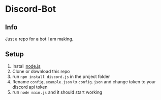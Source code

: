 # Discord-Bot
## Info
Just a repo for a bot I am making.
## Setup
1. Install <a href="https://nodejs.org/en/download">node.js</a>
2. Clone or download this repo
3. run ```npm install discord.js``` in the project folder
4. Rename ```config.example.json``` to ```config.json``` and change token to your discord api token
5. run ```node main.js``` and it should start working
